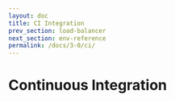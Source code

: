 ```yaml
---
layout: doc
title: CI Integration
prev_section: load-balancer
next_section: env-reference
permalink: /docs/3-0/ci/
---
```


Continuous Integration
======================
